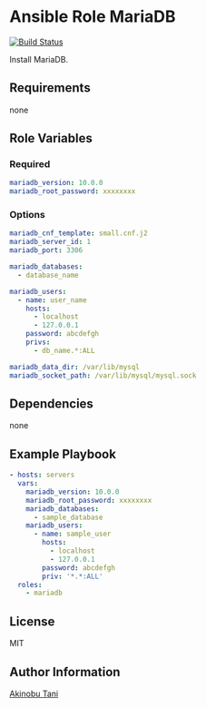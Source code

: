 Ansible Role MariaDB
=========

[![Build Status](https://travis-ci.org/akinobu-tani/ansible-role-mariadb.svg?branch=master)](https://travis-ci.org/akinobu-tani/ansible-role-mariadb)

Install MariaDB.

Requirements
------------

none

Role Variables
--------------

### Required

``` yaml
mariadb_version: 10.0.0
mariadb_root_password: xxxxxxxx
```

### Options

``` yaml
mariadb_cnf_template: small.cnf.j2
mariadb_server_id: 1
mariadb_port: 3306

mariadb_databases:
  - database_name

mariadb_users:
  - name: user_name
    hosts:
      - localhost
      - 127.0.0.1
    password: abcdefgh
    privs:
      - db_name.*:ALL

mariadb_data_dir: /var/lib/mysql
mariadb_socket_path: /var/lib/mysql/mysql.sock
```

Dependencies
------------

none

Example Playbook
----------------

``` yaml
- hosts: servers
  vars:
    mariadb_version: 10.0.0
    mariadb_root_password: xxxxxxxx
    mariadb_databases:
      - sample_database
    mariadb_users:
      - name: sample_user
        hosts:
          - localhost
          - 127.0.0.1
        password: abcdefgh
        priv: '*.*:ALL'
  roles:
    - mariadb
```

License
-------

MIT

Author Information
------------------

[Akinobu Tani](http://github.com/akinobu-tani)
